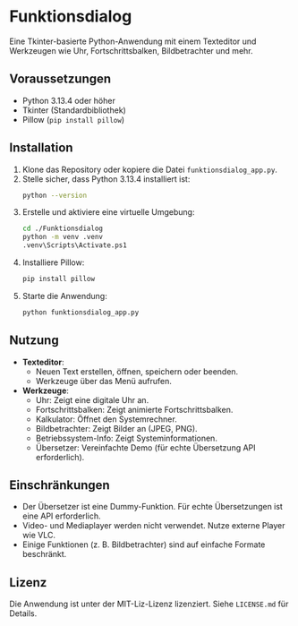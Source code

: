 # Funktionsdialog

Eine Tkinter-basierte Python-Anwendung mit einem Texteditor und Werkzeugen wie Uhr, Fortschrittsbalken, Bildbetrachter und mehr.

## Voraussetzungen
- Python 3.13.4 oder höher
- Tkinter (Standardbibliothek)
- Pillow (`pip install pillow`)

## Installation
1. Klone das Repository oder kopiere die Datei `funktionsdialog_app.py`.
2. Stelle sicher, dass Python 3.13.4 installiert ist:
   ```bash
   python --version
   ```
3. Erstelle und aktiviere eine virtuelle Umgebung:
   ```bash
   cd ./Funktionsdialog
   python -m venv .venv
   .venv\Scripts\Activate.ps1
   ```
4. Installiere Pillow:
   ```bash
   pip install pillow
   ```
5. Starte die Anwendung:
   ```bash
   python funktionsdialog_app.py
   ```

## Nutzung
- **Texteditor**:
  * Neuen Text erstellen, öffnen, speichern oder beenden.
  * Werkzeuge über das Menü aufrufen.
- **Werkzeuge**:
  * Uhr: Zeigt eine digitale Uhr an.
  * Fortschrittsbalken: Zeigt animierte Fortschrittsbalken.
  * Kalkulator: Öffnet den Systemrechner.
  * Bildbetrachter: Zeigt Bilder an (JPEG, PNG).
  * Betriebssystem-Info: Zeigt Systeminformationen.
  * Übersetzer: Vereinfachte Demo (für echte Übersetzung API erforderlich).

## Einschränkungen
- Der Übersetzer ist eine Dummy-Funktion. Für echte Übersetzungen ist eine API erforderlich.
- Video- und Mediaplayer werden nicht verwendet. Nutze externe Player wie VLC.
- Einige Funktionen (z. B. Bildbetrachter) sind auf einfache Formate beschränkt.

## Lizenz
Die Anwendung ist unter der MIT-Liz-Lizenz lizenziert. Siehe `LICENSE.md` für Details.